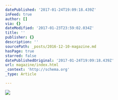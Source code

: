 ```yaml
---
datePublished: '2017-01-24T19:09:18.439Z'
inFeed: true
author: []
via: {}
dateModified: '2017-01-23T23:59:02.034Z'
title: ''
publisher: {}
description: ''
sourcePath: _posts/2016-12-10-magazine.md
hasPage: true
starred: false
datePublishedOriginal: '2017-01-24T19:09:18.439Z'
url: magazine/index.html
_context: 'http://schema.org'
_type: Article

---
```

![](https://the-grid-user-content.s3-us-west-2.amazonaws.com/426a0687-1aa1-4c2b-b396-ea647310648e.jpg)